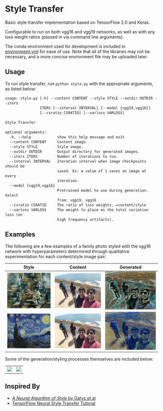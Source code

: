 # Style Transfer

Basic style transfer implementation based on TensorFlow 2.0 and Keras.

Configurable to run on both vgg16 and vgg19 networks, as well as with any loss weight ratios (passed in via command line arguments).

The conda environment used for development is included in [environment.yml](environment.yml) for ease of use. Note that all of the libraries may not be necessary, and a more concise environment file may be uploaded later.


## Usage

To run style transfer, run `python style.py` with the appropriate arguments, as listed below:

```
usage: style.py [-h] --content CONTENT --style STYLE --outdir OUTDIR --iters
                ITERS [--interval INTERVAL] [--model {vgg19,vgg16}]
                [--csratio CSRATIO] [--varloss VARLOSS]

Style Transfer

optional arguments:
  -h, --help            show this help message and exit
  --content CONTENT     Content image.
  --style STYLE         Style image.
  --outdir OUTDIR       Output directory for generated images.
  --iters ITERS         Number of iterations to run.
  --interval INTERVAL   Iteration interval when image checkpoints should be
                        saved. Ex: a value of 1 saves an image at every
                        iteration.
  --model {vgg19,vgg16}
                        Pretrained model to use during generation. Select
                        from: vgg19, vgg16
  --csratio CSRATIO     The ratio of loss weights, =content/style
  --varloss VARLOSS     The weight to place on the total variation loss (on
                        high frequency artifacts).
```


## Examples

The following are a few examples of a family photo styled with the vgg16 network with hyperparameters determined through qualitative experimentation for each content/style image pair.

| Style | Content | Generated |
| ----- | ------- | ----------|
| <img src="examples/fam1_small-level4_room10/style.png"/> | <img src="examples/fam1_small-level4_room10/content.png"/> | <img src="examples/fam1_small-level4_room10/generated.png"/> |
| <img src="examples/fam1_small-starry_night_medium/style.png"/> | <img src="examples/fam1_small-starry_night_medium/content.png"/> | <img src="examples/fam1_small-starry_night_medium/generated.png"/> |


Some of the generation/styling processes themselves are included below:

<table>
  <tr>
    <td>
      <img src="examples/fam1_small-level4_room10/anim.gif"/>
    </td>
    <td>
      <img src="examples/fam1_small-starry_night_medium/anim.gif"/>
    </td>
  </tr>
</table>



## Inspired By
- [*A Neural Algorithm of Style* by Gatys et al](https://arxiv.org/abs/1508.06576)
- [TensorFlow Neural Style Transfer Tutorial](https://www.tensorflow.org/tutorials/generative/style_transfer)
